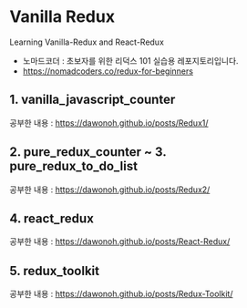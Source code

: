 # Vanilla Redux

Learning Vanilla-Redux and React-Redux

- 노마드코더 : 초보자를 위한 리덕스 101 실습용 레포지토리입니다.
- https://nomadcoders.co/redux-for-beginners

## 1. vanilla_javascript_counter
공부한 내용 : https://dawonoh.github.io/posts/Redux1/

## 2. pure_redux_counter ~ 3. pure_redux_to_do_list
공부한 내용 : https://dawonoh.github.io/posts/Redux2/

## 4. react_redux
공부한 내용 : https://dawonoh.github.io/posts/React-Redux/

## 5. redux_toolkit
공부한 내용 : https://dawonoh.github.io/posts/Redux-Toolkit/
